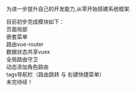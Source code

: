 为进一步提升自己的开发能力,从零开始搭建系统框架.

目前初步完成模块如下：<br/>
    页面局部<br/>
    嵌套菜单<br/>
    路由vue-router<br/>
    数据状态共享vuex<br/>
    全局路由守卫<br/>
    动态添加角色路由<br/>
    tags导航栏（路由跳转 与 右键快捷菜单）<br/>
    未完待续！<br/>
